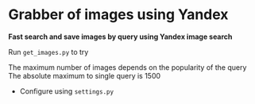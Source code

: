 # Grabber of images using Yandex

**Fast search and save images by query using Yandex image search**


Run `get_images.py` to try


The maximum number of images depends on the popularity of the query
The absolute maximum to single query is 1500
- Configure using `settings.py`

